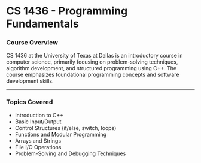 # CS 1436 - Programming Fundamentals

### Course Overview  
CS 1436 at the University of Texas at Dallas is an introductory course in computer science, primarily focusing on problem-solving techniques, algorithm development, and structured programming using C++. The course emphasizes foundational programming concepts and software development skills.  

---

### Topics Covered  
- Introduction to C++  
- Basic Input/Output  
- Control Structures (if/else, switch, loops)  
- Functions and Modular Programming  
- Arrays and Strings  
- File I/O Operations  
- Problem-Solving and Debugging Techniques  


